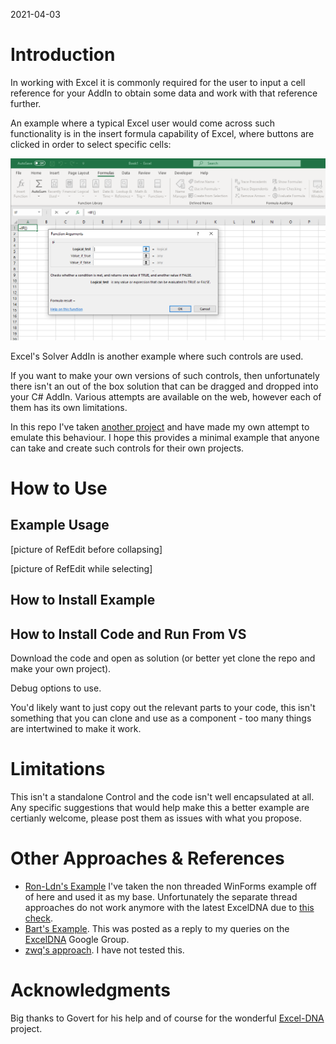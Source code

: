 2021-04-03



# Introduction

In working with Excel it is commonly required for the user to input a cell reference for your AddIn to obtain some data and work with that reference further.

An example where a typical Excel user would come across such functionality is in the insert formula capability of Excel, where buttons are clicked in order to select specific cells:

![Excel If Function](ReadMe/if_example.png)

Excel's Solver AddIn is another example where such controls are used.

If you want to make your own versions of such controls, then unfortunately there isn't an out of the box solution that can be dragged and dropped into your C# AddIn. Various attempts are available on the web, however each of them has its own limitations.

In this repo I've taken [another project](https://github.com/Ron-Ldn/DotNetRefEdit) and have made my own attempt to emulate this behaviour. I hope this provides a minimal example that anyone can take and create such controls for their own projects.


# How to Use

## Example Usage
[picture of RefEdit before collapsing]

[picture of RefEdit while selecting]

## How to Install Example



## How to Install Code and Run From VS

Download the code and open as solution (or better yet clone the repo and make your own project).

Debug options to use.


You'd likely want to just copy out the relevant parts to your code, this isn't something that you can clone and use as a component - too many things are intertwined to make it work.





# Limitations
This isn't a standalone Control and the code isn't well encapsulated at all. Any specific suggestions that would help make this a better example are certianly welcome, please post them as issues with what you propose.


# Other Approaches & References
- [Ron-Ldn's Example](https://github.com/Ron-Ldn/DotNetRefEdit) I've taken the non threaded WinForms example off of here and used it as my base. Unfortunately the separate thread approaches do not work anymore with the latest ExcelDNA due to [this check](https://github.com/Excel-DNA/ExcelDna/pull/270).
- [Bart's Example](https://github.com/MrBeee/XlDialogBox/tree/master). This was posted as a reply to my queries on the [ExcelDNA](https://groups.google.com/g/exceldna/c/RQ-xLW1A4NI/m/z5ZVESTWCQAJ) Google Group.
- [zwq's approach](https://github.com/zwq00000/ExcelDna-XlDialog). I have not tested this.


# Acknowledgments
Big thanks to Govert for his help and of course for the wonderful [Excel-DNA](https://github.com/Excel-DNA/ExcelDna) project.